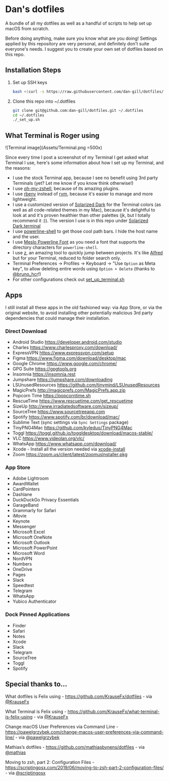 # Dan's dotfiles

A bundle of all my dotfiles as well as a handful of scripts to help set up macOS from scratch.

Before doing anything, make sure you know what are you doing! Settings applied by this repository are very personal, and definitely don't suite everyone's needs. I suggest you to create your own set of dotfiles based on this repo.

## Installation Steps

1. Set up SSH keys

    ```bash
    bash <(curl -s https://raw.githubusercontent.com/dan-gill/dotfiles/master/set_up_ssh_key.sh)
    ```

2. Clone this repo into ~/.dotfiles

    ```zsh
    git clone git@github.com:dan-gill/dotfiles.git ~/.dotfiles
    cd ~/.dotfiles
    ./_set_up.sh
    ```

## What Terminal is Roger using

![Terminal image](Assets/Terminal.png =500x)

Since every time I post a screenshot of my Terminal I get asked what Terminal I use, here's some information about how I set up my Terminal, and the reasons:

- I use the stock Terminal app, because I see no benefit using 3rd party Terminals (yet? Let me know if you know think otherwise!)
- I use [oh-my-zshell](https://github.com/robbyrussell/oh-my-zsh), because of its amazing plugins.
- I use [rbenv](https://github.com/rbenv/rbenv) instead of [rvm](https://rvm.io/), because it's easier to manage and more lightweight.
- I use a customized version of [Solarized Dark](http://ethanschoonover.com/solarized) for the Terminal colors (as well as all code-related themes in my Mac), because it's delightful to look at and it's proven healthier than other palettes (jk, but I totally recommend it :)). The version I use is in this repo under [Solarized Dark.terminal](/Terminal/Solarized%20Dark.terminal)
- I use [powerline-shell](https://github.com/milkbikis/powerline-shell) to get those cool path bars. I hide the host name and the user.
- I use [Meslo Powerline Font](https://github.com/powerline/fonts/blob/master/Meslo%20Slashed/Meslo%20LG%20M%20Regular%20for%20Powerline.ttf) as you need a font that supports the directory characters for `powerline-shell`.
- I use [z](https://github.com/rupa/z), an amazing tool to quickly jump between projects. It's like [Alfred](https://www.alfredapp.com/) but for your Terminal, reduced to folder search only.
- Terminal Preferences → Profiles → Keyboard → "Use `Option` as Meta key", to allow deleting entire words using `Option + Delete` (thanks to [@bruno_hcr](https://twitter.com/bruno_hcr)!)
- For other configurations check out [set_up_terminal.sh](/Terminal/set_up_terminal.sh)

## Apps

I still install all these apps in the old fashioned way: via App Store, or via
the original website, to avoid installing other potentially malicious 3rd party
dependencies that could manage their installation.

### Direct Download

- Android Studio <https://developer.android.com/studio>
- Charles <https://www.charlesproxy.com/download/>
- ExpressVPN <https://www.expressvpn.com/setup>
- Figma <https://www.figma.com/download/desktop/mac>
- Google Chrome <https://www.google.com/chrome/>
- GPG Suite <https://gpgtools.org>
- Insomnia <https://insomnia.rest>
- Jumpshare <https://jumpshare.com/downloading>
- LSUnusedResources <https://github.com/tinymind/LSUnusedResources>
- MagicPrefs <http://magicprefs.com/MagicPrefs.app.zip>
- Popcorn Time <https://popcorntime.sh>
- RescueTime <https://www.rescuetime.com/get_rescuetime>
- SizeUp <http://www.irradiatedsoftware.com/sizeup/>
- SourceTree <https://www.sourcetreeapp.com>
- Spotify <https://www.spotify.com/br/download/mac/>
- Sublime Text (sync settings via `Sync Settings` package)
- TinyPNG4Mac <https://github.com/kyleduo/TinyPNG4Mac>
- Toggl <https://toggl.github.io/toggldesktop/download/macos-stable/>
- VLC <https://www.videolan.org/vlc/>
- WhatsApp <https://www.whatsapp.com/download/>
- Xcode - Install all the version needed via [xcode-install](https://github.com/xcpretty/xcode-install)
- Zoom <https://zoom.us/client/latest/zoomusInstaller.pkg>

### App Store

- Adobe Lightroom
- AwardWallet
- CardPointers
- Dashlane
- DuckDuckGo Privacy Essentials
- GarageBand
- Grammarly for Safari
- iMovie
- Keynote
- Messenger
- Microsoft Excel
- Microsoft OneNote
- Microsoft Outlook
- Microsoft PowerPoint
- Microsoft Word
- NordVPN
- Numbers
- OneDrive
- Pages
- Slack
- Speedtest
- Telegram
- WhatsApp
- Yubico Authenticator

### Dock Pinned Applications

- Finder
- Safari
- Notes
- Xcode
- Slack
- Telegram
- SourceTree
- Toggl
- Spotify

## Special thanks to…

What dotfiles is Felix using - <https://github.com/KrauseFx/dotfiles> - via [@KrauseFx](https://twitter.com/krausefx)

What Terminal is Felix using - <https://github.com/KrauseFx/what-terminal-is-felix-using> - via [@KrauseFx](https://twitter.com/krausefx)

Change macOS User Preferences via Command Line - <https://pawelgrzybek.com/change-macos-user-preferences-via-command-line/> - via [@pawelgrzybek](https://twitter.com/pawelgrzybek)

Mathias’s dotfiles - <https://github.com/mathiasbynens/dotfiles> - via [@mathias](https://twitter.com/mathias)

Moving to zsh, part 2: Configuration Files - <https://scriptingosx.com/2019/06/moving-to-zsh-part-2-configuration-files/> - via [@scriptingosx](https://twitter.com/scriptingosx)

